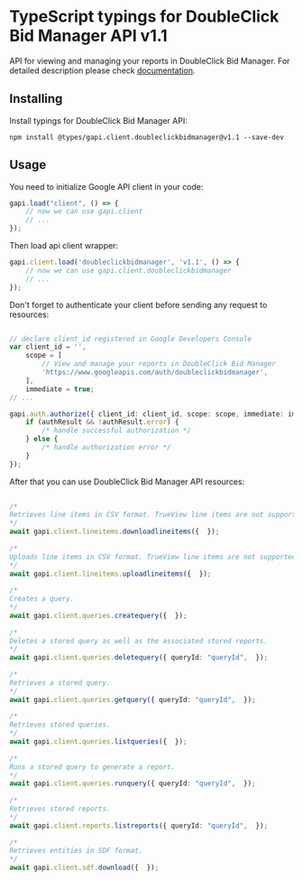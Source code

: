 # TypeScript typings for DoubleClick Bid Manager API v1.1
API for viewing and managing your reports in DoubleClick Bid Manager.
For detailed description please check [documentation](https://developers.google.com/bid-manager/).

## Installing

Install typings for DoubleClick Bid Manager API:
```
npm install @types/gapi.client.doubleclickbidmanager@v1.1 --save-dev
```

## Usage

You need to initialize Google API client in your code:
```typescript
gapi.load("client", () => { 
    // now we can use gapi.client
    // ... 
});
```

Then load api client wrapper:
```typescript
gapi.client.load('doubleclickbidmanager', 'v1.1', () => {
    // now we can use gapi.client.doubleclickbidmanager
    // ... 
});
```

Don't forget to authenticate your client before sending any request to resources:
```typescript

// declare client_id registered in Google Developers Console
var client_id = '',
    scope = [     
        // View and manage your reports in DoubleClick Bid Manager
        'https://www.googleapis.com/auth/doubleclickbidmanager',
    ],
    immediate = true;
// ...

gapi.auth.authorize({ client_id: client_id, scope: scope, immediate: immediate }, authResult => {
    if (authResult && !authResult.error) {
        /* handle successful authorization */
    } else {
        /* handle authorization error */
    }
});            
```

After that you can use DoubleClick Bid Manager API resources:

```typescript 
    
/* 
Retrieves line items in CSV format. TrueView line items are not supported.  
*/
await gapi.client.lineitems.downloadlineitems({  }); 
    
/* 
Uploads line items in CSV format. TrueView line items are not supported.  
*/
await gapi.client.lineitems.uploadlineitems({  }); 
    
/* 
Creates a query.  
*/
await gapi.client.queries.createquery({  }); 
    
/* 
Deletes a stored query as well as the associated stored reports.  
*/
await gapi.client.queries.deletequery({ queryId: "queryId",  }); 
    
/* 
Retrieves a stored query.  
*/
await gapi.client.queries.getquery({ queryId: "queryId",  }); 
    
/* 
Retrieves stored queries.  
*/
await gapi.client.queries.listqueries({  }); 
    
/* 
Runs a stored query to generate a report.  
*/
await gapi.client.queries.runquery({ queryId: "queryId",  }); 
    
/* 
Retrieves stored reports.  
*/
await gapi.client.reports.listreports({ queryId: "queryId",  }); 
    
/* 
Retrieves entities in SDF format.  
*/
await gapi.client.sdf.download({  });
```
